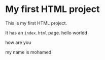 # My first HTML project

This is my first HTML project.

It has an `index.html` page.
hello worldd

how are you 

my name is mohamed 
